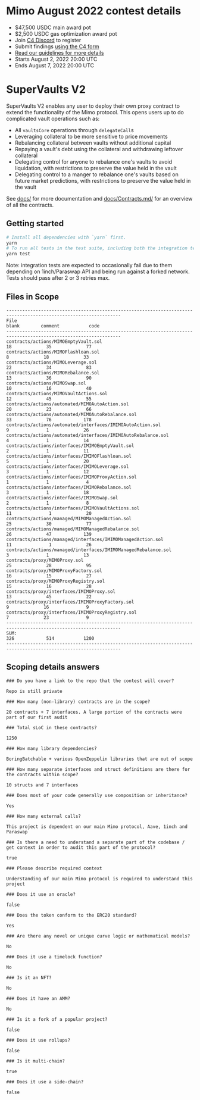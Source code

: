 # Mimo August 2022 contest details
- $47,500 USDC main award pot
- $2,500 USDC gas optimization award pot
- Join [C4 Discord](https://discord.gg/code4rena) to register
- Submit findings [using the C4 form](https://code4rena.com/contests/2022-08-mimo-august-2022-contest/submit)
- [Read our guidelines for more details](https://docs.code4rena.com/roles/wardens)
- Starts August 2, 2022 20:00 UTC
- Ends August 7, 2022 20:00 UTC

# SuperVaults V2
SuperVaults V2 enables any user to deploy their own proxy contract to extend the functionality of the Mimo protocol. This opens users up to do complicated vault operations such as:
- All `vaultsCore` operations through `delegateCall`s
- Leveraging collateral to be more sensitive to price movements
- Rebalancing collateral between vaults without additional capital 
- Repaying a vault's debt using the collateral and withdrawing leftover collateral  
- Delegating control for anyone to rebalance one's vaults to avoid liquidation, with restrictions to preserve the value held in the vault
- Delegating control to a manger to rebalance one's vaults based on future market predictions, with restrictions to preserve the value held in the vault

See [docs/](https://github.com/code-423n4/2022-08-mimo/tree/main/docs/) for more documentation and [docs/Contracts.md/](https://github.com/code-423n4/2022-08-mimo/tree/main/docs/Contracts.md) for an overview of all the contracts.

## Getting started

```bash
# Install all dependencies with `yarn` first.
yarn
# To run all tests in the test suite, including both the integration tests and the unit tests, use:
yarn test
```

Note: integration tests are expected to occasionally fail due to them depending on 1inch/Paraswap API and being run against a forked network. Tests should pass after 2 or 3 retries max.

## Files in Scope

```
-----------------------------------------------------------------------------------------------------------------
File                                                                          blank        comment           code
-----------------------------------------------------------------------------------------------------------------
contracts/actions/MIMOEmptyVault.sol                                             18             35             77
contracts/actions/MIMOFlashloan.sol                                               8             18             33
contracts/actions/MIMOLeverage.sol                                               22             34             83
contracts/actions/MIMORebalance.sol                                              13             36             90
contracts/actions/MIMOSwap.sol                                                   10             16             40
contracts/actions/MIMOVaultActions.sol                                           12             45             55
contracts/actions/automated/MIMOAutoAction.sol                                   20             23             66
contracts/actions/automated/MIMOAutoRebalance.sol                                33             76            178
contracts/actions/automated/interfaces/IMIMOAutoAction.sol                        9              1             26
contracts/actions/automated/interfaces/IMIMOAutoRebalance.sol                     4              1             14
contracts/actions/interfaces/IMIMOEmptyVault.sol                                  2              1             11
contracts/actions/interfaces/IMIMOFlashloan.sol                                   5              1             20
contracts/actions/interfaces/IMIMOLeverage.sol                                    3              1             12
contracts/actions/interfaces/IMIMOProxyAction.sol                                 1              1              4
contracts/actions/interfaces/IMIMORebalance.sol                                   3              1             18
contracts/actions/interfaces/IMIMOSwap.sol                                        2              1              8
contracts/actions/interfaces/IMIMOVaultActions.sol                               11              1             20
contracts/actions/managed/MIMOManagedAction.sol                                  25             30             77
contracts/actions/managed/MIMOManagedRebalance.sol                               26             47            139
contracts/actions/managed/interfaces/IMIMOManagedAction.sol                      11              1             26
contracts/actions/managed/interfaces/IMIMOManagedRebalance.sol                    3              1             13
contracts/proxy/MIMOProxy.sol                                                    25             28             95
contracts/proxy/MIMOProxyFactory.sol                                             16             15             27
contracts/proxy/MIMOProxyRegistry.sol                                            15             16             28
contracts/proxy/interfaces/IMIMOProxy.sol                                        13             45             22
contracts/proxy/interfaces/IMIMOProxyFactory.sol                                  9             16              9
contracts/proxy/interfaces/IMIMOProxyRegistry.sol                                 7             23              9
-----------------------------------------------------------------------------------------------------------------
SUM:                                                                            326            514           1200
-----------------------------------------------------------------------------------------------------------------
```

## Scoping details answers

```
### Do you have a link to the repo that the contest will cover?

Repo is still private

### How many (non-library) contracts are in the scope?

20 contracts + 7 interfaces. A large portion of the contracts were part of our first audit

### Total sLoC in these contracts?

1250

### How many library dependencies?

BoringBatchable + various OpenZeppelin libraries that are out of scope

### How many separate interfaces and struct definitions are there for the contracts within scope?

10 structs and 7 interfaces

### Does most of your code generally use composition or inheritance?

Yes

### How many external calls?

This project is dependent on our main Mimo protocol, Aave, 1inch and Paraswap

### Is there a need to understand a separate part of the codebase / get context in order to audit this part of the protocol?

true

### Please describe required context

Understanding of our main Mimo protocol is required to understand this project

### Does it use an oracle?

false

### Does the token conform to the ERC20 standard?

Yes

### Are there any novel or unique curve logic or mathematical models?

No

### Does it use a timelock function?

No

### Is it an NFT?

No

### Does it have an AMM?

No

### Is it a fork of a popular project?

false

### Does it use rollups?

false

### Is it multi-chain?

true

### Does it use a side-chain?

false
```
